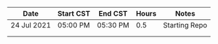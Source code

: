 | Date        | Start CST | End CST  | Hours | Notes         |
|-------------|-----------|----------|-------|---------------|
| 24 Jul 2021 | 05:00 PM  | 05:30 PM | 0.5   | Starting Repo |
|             |           |          |       |               |
|             |           |          |       |               |
